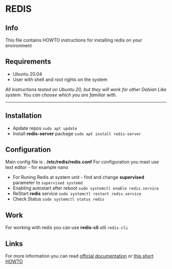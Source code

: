 # REDIS

## Info
This file contains HOWTO instructions for installing redis on your environment

## Requirements
- Ubuntu 20.04
- User with shell and root rights on the system

*All instructions tested on Ubuntu 20, but they will work for other Debian Like system.*
*You can choose which you are familiar with.*

------------
## Installation
- Apdate repos
  ```sudo apt update```
- Install **redis-server** package
  ```sudo apt install redis-server```

## Configuration
Main config file is : **/etc/redis/redis.conf**
For configuration you mast use text editor - for example nano

- For Runing Redis at system unit - find and change **supervised** parameter to ```supervised systemd```
- Enabling autostart after reboot
  ```sudo systemctl enable redis.service```
- ReStart **redis** service
  ```sudo systemctl restart redis.service```
- Check Status
  ```sudo systemctl status redis```


## Work
For working with redis you can use **redis-cli** util
```redis-cli```

## Links
For more information you can read [official documentation](https://redis.io/documentation "official documentation") or [this short HOWTO](https://www.digitalocean.com/community/tutorials/how-to-install-and-secure-redis-on-ubuntu-20-04 "this short HOWTO")


